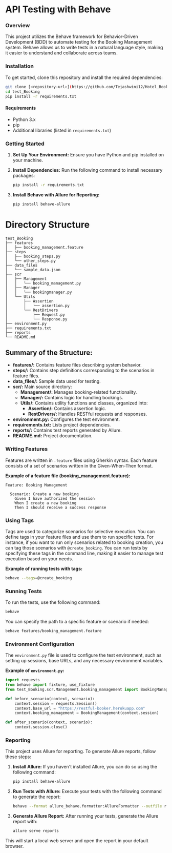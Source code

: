 
# API Testing with Behave

### Overview

This project utilizes the Behave framework for Behavior-Driven Development (BDD) to automate testing for the Booking Management system. Behave allows us to write tests in a natural language style, making it easier to understand and collaborate across teams.

### Installation

To get started, clone this repository and install the required dependencies:

```bash
git clone [<repository-url>](https://github.com/Tejashwini12/Hotel_Booking_Management.git)
cd test_Booking
pip install -r requirements.txt
```

#### Requirements

- Python 3.x
- pip
- Additional libraries (listed in `requirements.txt`)

### Getting Started

1. **Set Up Your Environment:** Ensure you have Python and pip installed on your machine.

2. **Install Dependencies:** Run the following command to install necessary packages:

    ```bash
    pip install -r requirements.txt
    ```

3. **Install Behave with Allure for Reporting:**

    ```bash
    pip install behave-allure
    ```

# Directory Structure

```
test_Booking
├── features
│   ├── booking_management.feature
├── steps
│   ├── booking_steps.py
│   └── other_steps.py
├── data_files
│   └── sample_data.json
├── scr
│   ├── Management
│   │   └── booking_management.py
│   ├── Manager
│   │   └── bookingmanager.py
│   └── Utils
│       ├── Assertion
│       │   └── assertion.py
│       └── RestDrivers
│           ├── Request.py
│           └── Response.py
├── environment.py
├── requirements.txt
├── reports
└── README.md
```

## Summary of the Structure:

- **features/:** Contains feature files describing system behavior.
- **steps/:** Contains step definitions corresponding to the scenarios in feature files.
- **data_files/:** Sample data used for testing.
- **scr/:** Main source directory:
    - **Management/:** Manages booking-related functionality.
    - **Manager/:** Contains logic for handling bookings.
    - **Utils/:** Contains utility functions and classes, organized into:
        - **Assertion/:** Contains assertion logic.
        - **RestDrivers/:** Handles RESTful requests and responses.
- **environment.py:** Configures the test environment.
- **requirements.txt:** Lists project dependencies.
- **reports/:** Contains test reports generated by Allure.
- **README.md:** Project documentation.

### Writing Features

Features are written in `.feature` files using Gherkin syntax. Each feature consists of a set of scenarios written in the Given-When-Then format.

**Example of a feature file (booking_management.feature):**

```gherkin
Feature: Booking Management

  Scenario: Create a new booking
    Given I have authorized the session
    When I create a new booking
    Then I should receive a success response
```

### Using Tags

Tags are used to categorize scenarios for selective execution. You can define tags in your feature files and use them to run specific tests. For instance, if you want to run only scenarios related to booking creation, you can tag those scenarios with `@create_booking`. You can run tests by specifying these tags in the command line, making it easier to manage test execution based on your needs.

**Example of running tests with tags:**

```bash
behave --tags=@create_booking
```

### Running Tests

To run the tests, use the following command:

```bash
behave
```

You can specify the path to a specific feature or scenario if needed:

```bash
behave features/booking_management.feature
```

### Environment Configuration

The `environment.py` file is used to configure the test environment, such as setting up sessions, base URLs, and any necessary environment variables.

**Example of `environment.py`:**

```python
import requests
from behave import fixture, use_fixture
from test_Booking.scr.Management.booking_management import BookingManagement

def before_scenario(context, scenario):
    context.session = requests.Session()
    context.base_url = "https://restful-booker.herokuapp.com"
    context.booking_management = BookingManagement(context.session)

def after_scenario(context, scenario):
    context.session.close()
```

### Reporting

This project uses Allure for reporting. To generate Allure reports, follow these steps:

1. **Install Allure:** If you haven't installed Allure, you can do so using the following command:

    ```bash
    pip install behave-allure
    ```

2. **Run Tests with Allure:** Execute your tests with the following command to generate the report:

    ```bash
    behave --format allure_behave.formatter:AllureFormatter --outfile reports/
    ```

3. **Generate Allure Report:** After running your tests, generate the Allure report with:

    ```bash
    allure serve reports
    ```

This will start a local web server and open the report in your default browser.
```
